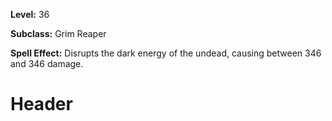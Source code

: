 <!-- TITLE: Spell: Scythe Of Darkness -->
<!-- SUBTITLE:  -->

**Level:** 36

**Subclass:** Grim Reaper

**Spell Effect:** Disrupts the dark energy of the undead, causing between 346 and 346 damage.
# Header